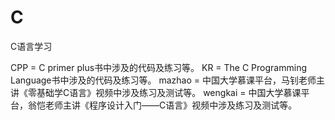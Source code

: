 # C
C语言学习

CPP = C primer plus书中涉及的代码及练习等。
KR = The C Programming Language书中涉及的代码及练习等。
mazhao = 中国大学慕课平台，马钊老师主讲《零基础学C语言》视频中涉及练习及测试等。
wengkai = 中国大学慕课平台，翁恺老师主讲《程序设计入门——C语言》视频中涉及练习及测试等。
